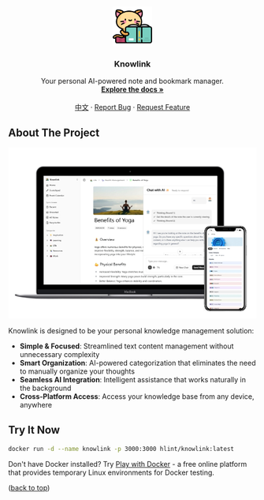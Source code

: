 <a id="readme-top"></a>
<br />

<div align="center">
  <a href="https://github.com/othneildrew/Best-README-Template">
    <img src="public/logo.png" alt="Logo" width="80" height="80">
  </a>

  <h3 align="center">Knowlink</h3>

  <p align="center">
    Your personal AI-powered note and bookmark manager.
    <br />
    <a href="https://hlint.github.io/knowlink"><strong>Explore the docs »</strong></a>
    <br />
    <br /> 
		<a href="./README_ZH.md">中文</a>
		&middot;
    <a href="https://github.com/hlint/knowlink/issues/new?labels=bug&template=bug-report---.md">Report Bug</a>
    &middot;
    <a href="https://github.com/hlint/knowlink/issues/new?labels=enhancement&template=feature-request---.md">Request Feature</a>
  </p>
</div>

## About The Project

![mockup](./docs/public/mockup.png)

Knowlink is designed to be your personal knowledge management solution:

- **Simple & Focused**: Streamlined text content management without unnecessary complexity
- **Smart Organization**: AI-powered categorization that eliminates the need to manually organize your thoughts
- **Seamless AI Integration**: Intelligent assistance that works naturally in the background
- **Cross-Platform Access**: Access your knowledge base from any device, anywhere

## Try It Now

```bash
docker run -d --name knowlink -p 3000:3000 hlint/knowlink:latest
```

Don't have Docker installed? Try [Play with Docker](https://labs.play-with-docker.com/) - a free online platform that provides temporary Linux environments for Docker testing.

<p>(<a href="#readme-top">back to top</a>)</p>
